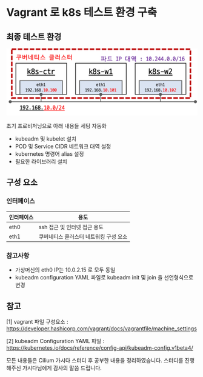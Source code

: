 # Vagrant 로 k8s 테스트 환경 구축

## 최종 테스트 환경
![alt text](image.png)

초기 프로비저닝으로 아래 내용들 세팅 자동화

- kubeadm 및 kubelet 설치
- POD 및 Service CIDR 네트워크 대역 설정
- kubernetes 명령어 alias 설정
- 필요한 라이브러리 설치

## 구성 요소
### 인터페이스
| 인터페이스 | 용도 |
| --- | --- |
| eth0 | ssh 접근 및 인터넷 접근 용도 |
| eth1 | 쿠버네티스 클러스터 네트워킹 구성 요소 |

### 참고사항
- 가상머신의 eth0 IP는 10.0.2.15 로 모두 동일
- kubeadm configuration YAML 파일로 kubeadm init 및 join 을 선언형식으로 변경

## 참고
[1] vagrant 파일 구성요소 : https://developer.hashicorp.com/vagrant/docs/vagrantfile/machine_settings

[2] kubeadm Configuration YAML 파일 : https://kubernetes.io/docs/reference/config-api/kubeadm-config.v1beta4/

모든 내용들은 Cilium 가시다 스터디 후 공부한 내용을 정리하였습니다. 스터디를 진행해주신 가시다님에게 감사의 말씀 드립니다.